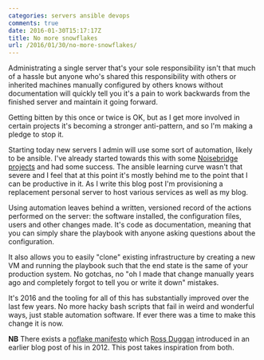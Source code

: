 ```yaml
---
categories: servers ansible devops
comments: true
date: 2016-01-30T15:17:17Z
title: No more snowflakes
url: /2016/01/30/no-more-snowflakes/
---
```


Administrating a single server that's your sole responsibility isn't that much of a
hassle but anyone who's shared this responsibility with others or inherited
machines manually configured by others knows without documentation will quickly
tell you it's a pain to work backwards from the finished server and maintain it
going forward. 

Getting bitten by this once or twice is OK, but as I get more involved in certain projects
it's becoming a stronger anti-pattern, and so I'm making a pledge to stop it. 

Starting today new servers I admin will use some sort of automation, likely to
be ansible. I've already started towards this with some
[Noisebridge projects](https://github.com/patrickod/noisebridge-ansible) and had
some success. The ansible learning curve wasn't that severe and I feel that at
this point it's mostly behind me to the point that I can be productive in it. As
I write this blog post I'm provisioning a replacement personal server to host
various services as well as my blog. 

Using automation leaves behind a written, versioned record of the actions
performed on the server: the software installed, the configuration files, users
and other changes made. It's code as documentation, meaning that you can simply
share the playbook with anyone asking questions about the configuration.

It also allows you to easily "clone" existing infrastructure by creating a new
VM and running the playbook such that the end state is the same of your
production system. No gotchas, no "oh I made that change manually years ago and
completely forgot to tell you or write it down" mistakes.

It's 2016 and the tooling for all of this has substantially improved over the
last few years. No more hacky bash scripts that fail in weird and wonderful
ways, just stable automation software. If ever there was a time to make this
change it is now.

**NB** There exists a [noflake manifesto](http://noflake.org) which
  [Ross Duggan](http://rossduggan.ie/blog/infrastructure/the-noflake-manifesto/index.html)
  introduced in an earlier blog post of his in 2012. This post takes inspiration
  from both.
